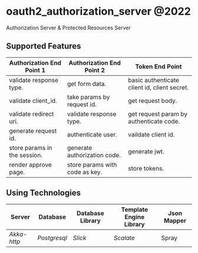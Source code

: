 # oauth2_authorization_server @2022
Authorization Server &amp; Protected Resources Server 
## Supported Features
| Authorization End Point 1     |  Authorization End Point 2     | Token End Point                              |
| ----                          | ----                           | ----                                         |
|  validate response type.      | get form data.                 | basic authenticate client id, client secret. |
|  validate client_id.          | take params by request id.     | get request body.                            |
|  validate redirect uri.       | validate response type.        | get request param by authenticate code.      |
|  generate request id.         | authenticate user.             | vaildate client id.                          | 
|  store params in the session. | generate authorization code.   | generate jwt.                                |
|  render approve page.         | store params with code as key. | store tokens.                                |

## Using Technologies
| Server      | Database     | Database Library   | Template Engine Library | Json Mapper |
| ----        | ----         | ----               | ---                     | ----        |
| *Akka-http* | *Postgresql* | *Slick*            | *Scalate*               | Spray       |


